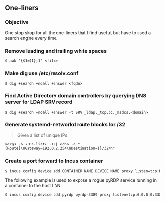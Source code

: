 ## One-liners

### Objective

One stop shop for all the one-liners that I find useful, but have to used a search engine every time.

### Remove leading and trailing white spaces

```shell
$ awk '{$1=$1};1' <file>
```

### Make dig use /etc/resolv.conf

```shell
$ dig +search +noall +answer <fqdn>
```

### Find Active Directory domain controllers by querying DNS server for LDAP SRV record

```shell
$ dig +search +noall +answer -t SRV _ldap._tcp.dc._msdcs.<domain>
```

### Generate systemd-networkd route blocks for /32

> Given a list of unique IPs.

```shell
xargs -a <IPs.list> -I{} echo -e "[Route]\nGateway=192.0.2.254\nDestination={}/32\n"
```

### Create a port forward to Incus container

```bash
$ incus config device add CONTAINER_NAME DEVICE_NAME proxy listen=tcp:HOST_IP:HOST_PORT connect=tcp:CONTAINER_IP:CONTAINER_PORT
```

The following example is used to expose a rogue pyRDP service running in a container to the host LAN

```bash
$ incus config device add pyrdp pyrdp-3389 proxy listen=tcp:0.0.0.0:3389 connect=tcp:0.0.0.0:3389
```




